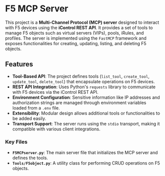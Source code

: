 # F5 MCP Server

This project is a **Multi-Channel Protocol (MCP) server** designed to interact with F5 devices using the **iControl REST API**. It provides a set of tools to manage F5 objects such as virtual servers (VIPs), pools, iRules, and profiles. The server is implemented using the `FastMCP` framework and exposes functionalities for creating, updating, listing, and deleting F5 objects.

## Features

- **Tool-Based API**: The project defines tools (`list_tool`, `create_tool`, `update_tool`, `delete_tool`) that encapsulate operations on F5 devices.
- **REST API Integration**: Uses Python's `requests` library to communicate with F5 devices via the iControl REST API.
- **Environment Configuration**: Sensitive information like IP addresses and authorization strings are managed through environment variables loaded from a `.env` file.
- **Extensibility**: Modular design allows additional tools or functionalities to be added easily.
- **Transport Support**: The server runs using the `stdio` transport, making it compatible with various client integrations.

### Key Files

- **`F5MCPserver.py`**: The main server file that initializes the MCP server and defines the tools.
- **`Tools/F5object.py`**: A utility class for performing CRUD operations on F5 objects.



